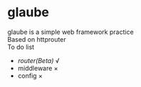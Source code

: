 # glaube
glaube is a simple web framework practice  
Based on httprouter     
To do list 
- _router(Beta)_        √
- middleware   ×
- config       ×
